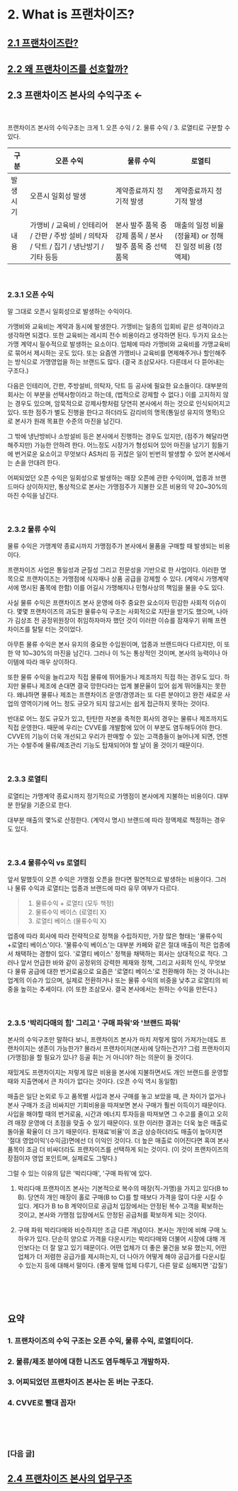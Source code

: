 # 2. What is 프랜차이즈?

## [2.1 프랜차이즈란?](https://github.com/DanielKim0728/blog/blob/master/2.1%20%ED%94%84%EB%9E%9C%EC%B0%A8%EC%9D%B4%EC%A6%88%EB%9E%80%3F%20.md)

## [2.2 왜 프랜차이즈를 선호할까?](https://github.com/DanielKim0728/blog/blob/master/2.2%20%EC%99%9C%20%ED%94%84%EB%9E%9C%EC%B0%A8%EC%9D%B4%EC%A6%88%EB%A5%BC%20%EC%84%A0%ED%98%B8%ED%95%A0%EA%B9%8C%3F.md)

## 2.3 프랜차이즈 본사의 수익구조 ←

<br>

프랜차이즈 본사의 수익구조는 크게 1. 오픈 수익 / 2. 물류 수익 / 3. 로열티로 구분할 수 있다.


<html>
<body>
<!--StartFragment--><google-sheets-html-origin><!--td {border: 1px solid #ccc;}br {mso-data-placement:same-cell;}-->

구분 | 오픈 수익 | 물류 수익 | 로열티
-- | -- | -- | --
발생시기 | 오픈시 일회성 발생 | 계약종료까지 정기적 발생 | 계약종료까지 정기적 발생
내용 | 가맹비 / 교육비 / 인테리어 / 간판 / 주방 설비 / 의탁자 / 닥트 / 집기 / 냉난방기 / 기타 등등 | 본사 발주 품목 중 강제 품목 / 본사 발주 품목 중 선택 품목 | 매출의 일정 비율 (정율제) or 정해진 일정 비용 (정액제)

<!--EndFragment-->
</body>
</html>

<br>

### 2.3.1 오픈 수익
말 그대로 오픈시 일회성으로 발생하는 수익이다.

가맹비와 교육비는 계약과 동시에 발생한다. 가맹비는 일종의 입회비 같은 성격이라고 생각하면 되겠다. 또한 교육비는 레시피 전수 비용이라고 생각하면 된다. 두가지 요소는 가맹 계약시 필수적으로 발생하는 요소이다. 업체에 따라 가맹비와 교육비를 가맹교육비로 묶어서 제시하는 곳도 있다. 또는 요즘엔 가맹비나 교육비를 면제해주거나 할인해주는 방식으로 가맹영업을 하는 브랜드도 많다. (결국 조삼모사다. 다른데서 다 뜯어내는 구조다.)

다음은 인테리어, 간판, 주방설비, 의탁자, 닥트 등 공사에 필요한 요소들이다. 대부분의 회사는 이 부분을 선택사항이라고 하는데, (법적으로 강제할 수 없다.)  이를 고지하지 않는 경우도 있으며, 암묵적으로 강제사항처럼 당연히 본사에서 하는 것으로 인식되어지고 있다. 또한 점주가 별도 진행을 한다고 하더라도 감리비의 명목(통일성 유지의 명목)으로 본사가 원래 목표한 수준의 마진을 남긴다.

그 밖에 냉난방비나 소방설비 등은 본사에서 진행하는 경우도 있지만, (점주가 해달라면 해주지만) 가능한 안하려 한다. 어느정도 시장가가 형성되어 있어 마진을 남기기 힘들기에 번거로운 요소이고 무엇보다 AS처리 등 귀찮은 일이 빈번히 발생할 수 있어 본사에서는 손을 안대려 한다.

어찌되었던 오픈 수익은 일회성으로 발생하는 매장 오픈에 관한 수익이며, 업종과 브랜드마다 상이하지만, 통상적으로 본사는 가맹점주가 지불한 오픈 비용의 약 20~30%의 마진 수익을 남긴다.

<br>

### 2.3.2 물류 수익

물류 수익은 가맹계약 종료시까지 가맹점주가 본사에서 물품을 구매할 때 발생되는 비용이다. 

프랜차이즈 사업은 통일성과 균질성 그리고 전문성을 기반으로 한 사업이다.
이러한 명목으로 프랜차이즈는 가맹점에 식자재나 상품 공급을 강제할 수 있다. (계약시 가맹계약서에 명시된 품목에 한함)
이를 어길시 가맹해지나 민형사상의 책임을 물을 수도 있다.

사실 물류 수익은 프랜차이즈 본사 운영에 아주 중요한 요소이자 민감한 사회적 이슈이다. 몇몇 프랜차이즈의 과도한 물류수익 구조는 사회적으로 지탄을 받기도 했으며, 나아가 김상조 전 공정위원장이 취임하자마자 했던 것이 이러한 이슈를 잠재우기 위해 프렌차이즈를 탈탈 터는 것이었다. 

아무튼 물류 수익은 본사 유지의 중요한 수입원이며, 업종과 브랜드마다 다르지만, 이 또한 약 10~30%의 마진을 남긴다. 그러나 이 %는 통상적인 것이며, 본사의 능력이나 아이템에 따라 매우 상이하다.

또한 물류 수익을 늘리고자 직접 물류에 뛰어들거나 제조까지 직접 하는 경우도 있다. 
하지만 물류나 제조에 손대면 결국 망한다라는 업계 불문율이 있어 쉽게 뛰어들지는 못한다.
왜냐하면 물류나 제조는 프랜차이즈 운영/경영과는 또 다른 분야이고 완전 새로운 사업의 영역이기에 어느 정도 규모가 되지 않고서는 쉽게 접근하지 못하는 것이다.

반대로 어느 정도 규모가 있고, 탄탄한 자본을 축적한 회사의 경우는 물류나 제조까지도 직접 운영한다.
때문에 우리는 CVVE를 개발함에 있어 이 부분도 염두해두어야 한다. CVVE의 기능이 더욱 개선되고 우리가 판매할 수 있는 고객층들이 늘어나게 되면, 언젠가는 수발주에 물류/제조관리 기능도 탑재되어야 할 날이 올 것이기 때문이다.

<br>

### 2.3.3 로열티
로열티는 가맹계약 종료시까지 정기적으로 가맹점이 본사에게 지불하는 비용이다. 대부분 한달을 기준으로 한다.

대부분 매출의 몇%로 산정한다. (계약시 명시) 브랜드에 따라 정액제로 책정하는 경우도 있다.



<br>

### 2.3.4 물류수익 vs 로열티
앞서 말했듯이 오픈 수익은 가맹점 오픈을 한다면 필연적으로 발생하는 비용이다.
그러나 물류 수익과 로열티는 업종과 브랜드에 따라 유무 여부가 다르다.
> 1. 물류수익 + 로열티 (모두 책정)
> 2. 물류수익 베이스 (로열티 X)
> 3. 로열티 베이스 (물류수익 X)

업종에 따라 회사에 따라 전략적으로 정책을 수립하지만, 가장 많은 형태는 '물류수익+로열티 베이스'이다. '물류수익 베이스'는 대부분 카페와 같은 절대 매출이 적은 업종에서 채택하는 경향이 있다. 
'로열티 베이스' 정책을 채택하는 회사는 상대적으로 적다.
그러나 앞서 언급한 바와 같이 공정위의 강력한 제재와 정책, 그리고 사회적 인식, 무엇보다 물류 공급에 대한 번거로움으로 요즘은 '로열티 베이스'로 전환해야 하는 것 아니냐는 업계의 이슈가 있으며, 실제로 전환하거나 또는 물류 수익의 비중을 낮추고 로열티의 비중을 높히는 추세이다. (이 또한 조삼모사. 결국 본사에서는 원하는 수익을 만든다.)
 
<br>

### 2.3.5 '박리다매의 힘' 그리고 ' 구매 파워'와 '브랜드 파워'
본사의 수익구조만 말하다 보니, 
프랜차이즈 본사가 마치 저렇게 많이 가져가는데도 프랜차이지는 생존이 가능한가?
몰라서 프랜차이저(본사)에 당하는건가? 그럼 프랜차이지(가맹점)을 할 필요가 있나? 등골 휘는 거 아니야? 하는 의문이 들 것이다.

재밌게도 프랜차이지는 저렇게 많은 비용을 본사에 지불하면서도 개인 브랜드를 운영할 때와 지출면에서 큰 차이가 없다는 것이다. (오픈 수익 역시 동일함)

매출은 일단 논외로 두고 품목별 사입과 본사 구매를 놓고 보았을 때, 큰 차이가 없거나 본사 구매가 조금 비싸지만 기회비용을 따져보면 본사 구매가 훨씬 이득이기 때문이다.
사입을 해야할 때의 번거로움, 시간과 에너지 투자등을 따져보면 그 수고를 줄이고 오히려 매장 운영에 더 초점을 맞출 수 있기 때문이다. 또한 이러한 결과는 더욱 높은 매출로 돌아올 확율이 더 크기 때문이다.
원재료'비율'이 조금 상승하더라도 매출이 높아지면 '절대 영업이익'(수익금)면에선 더 이익인 것이다.
더 높은 매출로 이어진다면 혹여 본사 품목이 조금 더 비싸더라도 프랜차이즈를 선택하게 되는 것이다. (이 것이 프랜차이즈의 장점이자 영업 포인트며, 실제로도 그렇다.)


그럴 수 있는 이유의 답은 '박리다매', '구매 파워'에 있다.

1) 박리다매
프랜차이즈 본사는 기본적으로 복수의 매장(직-가맹)을 가지고 있다(B to B). 당연히 개인 매장이 홀로 구매(B to C)를 할 때보다 가격을 많이 다운 시킬 수 있다. 게다가 B to B 계약이므로 공급처 입장에서는 안정된 복수 고객을 확보하는 것이고, 본사와 가맹점 입장에서도 안정된 공급처를 확보하게 되는 것이다.

2) 구매 파워
박리다매와 비슷하지만 조금 다른 개념이다. 본사는 개인에 비해 구매 노하우가 있다. 단순히 양으로 가격을 다운시키는 박리다매와 더불어 시장에 대해 개인보다는 더 잘 알고 있기 때문이다. 어떤 업체가 더 좋은 물건을 보유 했는지, 어떤 업체가 더 저렴한 공급가를 제시하는지, 더 나아가 어떻게 해야 공급가를 다운시킬 수 있는지 등에 대해서 말이다. (좋게 말해 업체 다루기, 다른 말로 심해지면 '갑질')


<br><br><br>

## 요약
### 1. 프랜차이즈의 수익 구조는 오픈 수익, 물류 수익, 로열티이다.
### 2. 물류/제조 분야에 대한 니즈도 염두해두고 개발하자.
### 3. 어찌되었던 프랜차이즈 본사는 돈 버는 구조다. 
### 4. CVVE로 빨대 꼽자!


<br><br><br>

### [다음 글]

## [2.4 프랜차이즈 본사의 업무구조](https://github.com/DanielKim0728/blog/blob/master/2.4%20%ED%94%84%EB%9E%9C%EC%B0%A8%EC%9D%B4%EC%A6%88%20%EB%B3%B8%EC%82%AC%EC%9D%98%20%EC%97%85%EB%AC%B4%EA%B5%AC%EC%A1%B0.md)
